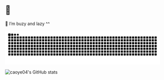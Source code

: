 
#  👋

💬 I’m buzy and lazy ^^


<!-- snake -->
![snake](https://raw.githubusercontent.com/caoye04/caoye04/output/github-contribution-grid-snake.svg)


<!-- github - stats -->
![caoye04's GitHub stats](https://github-readme-stats.vercel.app/api?username=caoye04&count_private=true&show_icons=true)

